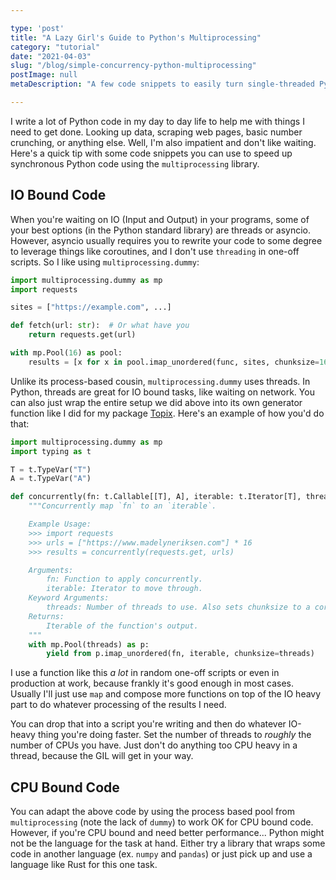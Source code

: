 ```yaml
---

type: 'post'
title: "A Lazy Girl's Guide to Python's Multiprocessing"
category: "tutorial"
date: "2021-04-03"
slug: "/blog/simple-concurrency-python-multiprocessing"
postImage: null
metaDescription: "A few code snippets to easily turn single-threaded Python code into concurrent Python code."

---
```


I write a lot of Python code in my day to day life to help me with things I need to get done. Looking up data, scraping web pages, basic number crunching, or anything else. Well, I'm also impatient and don't like waiting. Here's a quick tip with some code snippets you can use to speed up synchronous Python code using the `multiprocessing` library.

## IO Bound Code

When you're waiting on IO (Input and Output) in your programs, some of your best options (in the Python standard library) are threads or asyncio. However, asyncio usually requires you to rewrite your code to some degree to leverage things like coroutines, and I don't use `threading` in one-off scripts. So I like using `multiprocessing.dummy`:

```python
import multiprocessing.dummy as mp
import requests

sites = ["https://example.com", ...]

def fetch(url: str):  # Or what have you
    return requests.get(url)

with mp.Pool(16) as pool:
    results = [x for x in pool.imap_unordered(func, sites, chunksize=16)
```

Unlike its process-based cousin, `multiprocessing.dummy` uses threads. In Python, threads are great for IO bound tasks, like waiting on network. You can also just wrap the entire setup we did above into its own generator function like I did for my package [Topix](https://github.com/madelyneriksen/topix). Here's an example of how you'd do that:

```python
import multiprocessing.dummy as mp
import typing as t

T = t.TypeVar("T")
A = t.TypeVar("A")

def concurrently(fn: t.Callable[[T], A], iterable: t.Iterator[T], threads: int = 4) -> t.Iterator[A]:
    """Concurrently map `fn` to an `iterable`.

    Example Usage:
    >>> import requests
    >>> urls = ["https://www.madelyneriksen.com"] * 16
    >>> results = concurrently(requests.get, urls)

    Arguments:
        fn: Function to apply concurrently.
        iterable: Iterator to move through.
    Keyword Arguments:
        threads: Number of threads to use. Also sets chunksize to a corresponding amount.
    Returns:
        Iterable of the function's output.
    """
    with mp.Pool(threads) as p:
        yield from p.imap_unordered(fn, iterable, chunksize=threads)
```

I use a function like this _a lot_ in random one-off scripts or even in production at work, because frankly it's good enough in most cases. Usually I'll just use `map` and compose more functions on top of the IO heavy part to do whatever processing of the results I need.

You can drop that into a script you're writing and then do whatever IO-heavy thing you're doing faster. Set the number of threads to _roughly_ the number of CPUs you have. Just don't do anything too CPU heavy in a thread, because the GIL will get in your way.

## CPU Bound Code

You can adapt the above code by using the process based pool from `multiprocessing` (note the lack of `dummy`) to work OK for CPU bound code. However, if you're CPU bound and need better performance... Python might not be the language for the task at hand. Either try a library that wraps some code in another language (ex. `numpy` and `pandas`) or just pick up and use a language like Rust for this one task.
